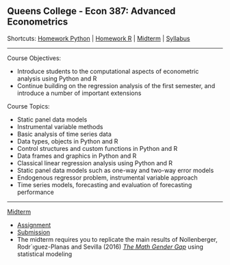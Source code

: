 ## Queens College - Econ 387: Advanced Econometrics 
Shortcuts:
[Homework Python](https://github.com/eng-jonathan/QC_ECON_387_AdvancedEconometrics/tree/master/homework_python) |
[Homework R](https://github.com/eng-jonathan/QC_ECON_387_AdvancedEconometrics/tree/master/homework_r) |
[Midterm](https://github.com/eng-jonathan/QC_ECON_387_AdvancedEconometrics/tree/master/midterm) |
[Syllabus](https://github.com/eng-jonathan/QC_ECON_387_AdvancedEconometrics/blob/master/syllabus/syllabus_econ387.pdf) 
___
Course Objectives:
* Introduce students to the computational aspects of econometric analysis using Python and R
* Continue building on the regression analysis of the first semester, and introduce a number of important extensions

Course Topics:
* Static panel data models
* Instrumental variable methods
* Basic analysis of time series data
* Data types, objects in Python and R
* Control structures and custom functions in Python and R
* Data frames and graphics in Python and R
* Classical linear regression analysis using Python and R
* Static panel data models such as one-way and two-way error models
* Endogenous regressor problem, instrumental variable approach
* Time series models, forecasting and evaluation of forecasting performance
___
[Midterm](https://github.com/eng-jonathan/QC_ECON_387_AdvancedEconometrics/tree/master/midterm)
* [Assignment](https://github.com/eng-jonathan/QC_ECON_387_AdvancedEconometrics/blob/master/midterm/midterm_prompt.pdf) 
* [Submission](https://github.com/eng-jonathan/QC_ECON_387_AdvancedEconometrics/blob/master/midterm/midterm.Rmd)
* The midterm requires you to replicate the main results of Nollenberger, Rodr´ıguez-Planas and Sevilla (2016) [*The Math Gender Gap*](https://github.com/eng-jonathan/QC_ECON_387_AdvancedEconometrics/blob/master/midterm/the_math_gender_gap.pdf) using statistical modeling

